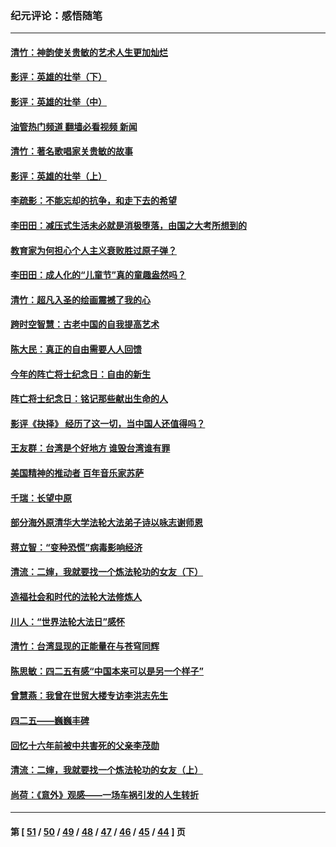 ### 纪元评论：感悟随笔
---
#### [清竹：神韵使关贵敏的艺术人生更加灿烂](../../pages/nsc1035/n13038731.md?06260330) 
#### [影评：英雄的壮举（下）](../../pages/nsc1035/n13027438.md?06260330) 
#### [影评：英雄的壮举（中）](../../pages/nsc1035/n13027244.md?06260330) 
#### [油管热门频道 翻墙必看视频 新闻](ok?06260330)
#### [清竹：著名歌唱家关贵敏的故事](../../pages/nsc1035/n13025435.md?06260330) 
#### [影评：英雄的壮举（上）](../../pages/nsc1035/n13024688.md?06260330) 
#### [李疏影：不能忘却的抗争，和走下去的希望](../../pages/nsc1035/n13022097.md?06260330) 
#### [李田田：减压式生活未必就是消极堕落，由国之大考所想到的](../../pages/nsc1035/n13017621.md?06260330) 
#### [教育家为何担心个人主义衰败胜过原子弹？](../../pages/nsc1035/n13002969.md?06260330) 
#### [李田田：成人化的“儿童节”真的童趣盎然吗？](../../pages/nsc1035/n13000386.md?06260330) 
#### [清竹：超凡入圣的绘画震撼了我的心](../../pages/nsc1035/n12993985.md?06260330) 
#### [跨时空智慧：古老中国的自我提高艺术](../../pages/nsc1035/n12988506.md?06260330) 
#### [陈大民：真正的自由需要人人回馈](../../pages/nsc1035/n12990148.md?06260330) 
#### [今年的阵亡将士纪念日：自由的新生](../../pages/nsc1035/n12989540.md?06260330) 
#### [阵亡将士纪念日：铭记那些献出生命的人](../../pages/nsc1035/n12985418.md?06260330) 
#### [影评《抉择》 经历了这一切，当中国人还值得吗？](../../pages/nsc1035/n12983029.md?06260330) 
#### [王友群：台湾是个好地方 谁毁台湾谁有罪](../../pages/nsc1035/n12977761.md?06260330) 
#### [美国精神的推动者 百年音乐家苏萨](../../pages/nsc1035/n12974542.md?06260330) 
#### [千瑞：长望中原](../../pages/nsc1035/n12976554.md?06260330) 
#### [部分海外原清华大学法轮大法弟子诗以咏志谢师恩](../../pages/nsc1035/n12957723.md?06260330) 
#### [蒋立智：“变种恐慌”病毒影响经济](../../pages/nsc1035/n12955438.md?06260330) 
#### [清流：二婶，我就要找一个炼法轮功的女友（下）](../../pages/nsc1035/n12953189.md?06260330) 
#### [造福社会和时代的法轮大法修炼人](../../pages/nsc1035/n12944018.md?06260330) 
#### [川人：“世界法轮大法日”感怀](../../pages/nsc1035/n12932771.md?06260330) 
#### [清竹：台湾显现的正能量在与苍穹同辉](../../pages/nsc1035/n12928084.md?06260330) 
#### [陈思敏：四二五有感“中国本来可以是另一个样子”](../../pages/nsc1035/n12902318.md?06260330) 
#### [曾慧燕：我曾在世贸大楼专访李洪志先生](../../pages/nsc1035/n12898729.md?06260330) 
#### [四二五——巍巍丰碑](../../pages/nsc1035/n12893609.md?06260330) 
#### [回忆十六年前被中共害死的父亲李茂勋](../../pages/nsc1035/n12880270.md?06260330) 
#### [清流：二婶，我就要找一个炼法轮功的女友（上）](../../pages/nsc1035/n12879174.md?06260330) 
#### [尚荷：《意外》观感——一场车祸引发的人生转折](../../pages/nsc1035/n12877867.md?06260330) 

---
#### 第 [ [51](./51.md?06260330) / [50](./50.md?06260330) / [49](./49.md?06260330) / [48](./48.md?06260330) / [47](./47.md?06260330) / [46](./46.md?06260330) / [45](./45.md?06260330) / [44](./44.md?06260330) ] 页
